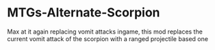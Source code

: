 # MTGs-Alternate-Scorpion
Max at it again replacing vomit attacks ingame, this mod replaces the current vomit attack of the scorpion with a ranged projectile based one
